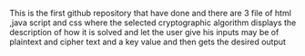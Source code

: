 This is the first github repository that have done and there are 3 file of html ,java script and css where the selected cryptographic algorithm displays the description of how it is solved and let the user give his inputs may be of plaintext and cipher text and a key value and then gets the desired output
